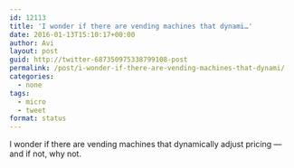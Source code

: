 ```yaml
---
id: 12113
title: 'I wonder if there are vending machines that dynami…'
date: 2016-01-13T15:10:17+00:00
author: Avi
layout: post
guid: http://twitter-687350975338799108-post
permalink: /post/i-wonder-if-there-are-vending-machines-that-dynami/
categories:
  - none
tags:
  - micro
  - tweet
format: status
---
```

I wonder if there are vending machines that dynamically adjust pricing — and if not, why not.